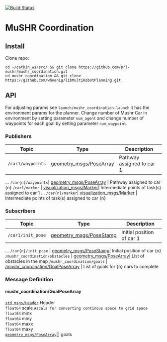 [![Build Status](https://dev.azure.com/prl-mushr/mushr_sim/_apis/build/status/prl-mushr.mushr_sim?branchName=master)](https://dev.azure.com/prl-mushr/mushr_sim/_build/latest?definitionId=5&branchName=master)

# MuSHR Coordination

## Install
Clone repo: 
``` 
cd ~/catkin_ws/src/ && git clone https://github.com/prl-mushr/mushr_coordination.git
cd mushr_coordination && git clone https://github.com/whoenig/libMultiRobotPlanning.git
```

## API
For adjusting params see `launch/mushr_coordination.launch` it has the environment params for the planner. Change number of Mushr Car in environment by setting parameter `num_agent` and change number of waypoints for each goal by setting parameter `num_waypoint`.

### Publishers
Topic | Type | Description
------|------|------------
`/car1/waypoints` | [geometry_msgs/PoseArray](http://docs.ros.org/en/melodic/api/geometry_msgs/html/msg/PoseArray.htmll)| Pathway assigned to car 1
...
`/car{n}/waypoints`| [geometry_msgs/PoseArray](http://docs.ros.org/en/melodic/api/geometry_msgs/html/msg/PoseArray.htmll) | Pathway assigned to car {n}
`/car1/marker` | [visualization_msgs/Marker](http://docs.ros.org/en/api/visualization_msgs/html/msg/Marker.html)| Intermediate points of task(s) assigned to car 1 
...
`/car{n}/marker`| [visualization_msgs/Marker](http://docs.ros.org/en/api/visualization_msgs/html/msg/Marker.html) | Intermediate points of task(s) assigned to car {n} 


### Subscribers
Topic | Type | Description
------|------|------------
`/car1/init_pose` | [geometry_msgs/PoseStamp](http://docs.ros.org/en/melodic/api/geometry_msgs/html/msg/PoseStamped.html)| Initial position of car 1
...
`/car{n}/init_pose` | [geometry_msgs/PoseStamp](http://docs.ros.org/en/melodic/api/geometry_msgs/html/msg/PoseStamped.html)| Initial position of car {n}
`/mushr_coordination/obstacles` | [geometry_msgs/PoseArray](http://docs.ros.org/en/melodic/api/geometry_msgs/html/msg/PoseArray.htmll)| List of obstacles in the map
`/mushr_coordination/goals` | [/mushr_coordination/GoalPoseArray](#mushr_coordination/GoalPoseArray ) | List of goals for {n} cars to complete


### Message Definition
#### mushr_coordination/GoalPoseArray  
[`std_msgs/Header`](http://docs.ros.org/en/melodic/api/std_msgs/html/msg/Header.html) Header \
`float64` scale `#scala for converting continous space to grid space`   
`float64` minx \
`float64` miny \
`float64` maxx \
`float64` maxy \
[`geometry_msgs/PoseArray`](http://docs.ros.org/en/melodic/api/geometry_msgs/html/msg/PoseArray.html)[] goals 

